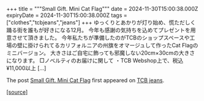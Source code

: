+++
title = """Small Gift. Mini Cat Flag"""
date = 2024-11-30T15:00:38.000Z
expiryDate = 2024-11-30T15:00:38.000Z
tags = ["clothes","tcbjeans","jeans"]
+++
ゆっくりとあかりが灯り始め、慌ただしく踊る街を誰もが好きになる12月。 今年も感謝の気持ちを込めてプレゼントを用意させて頂きました。 今年私たちが準備したのがTCBのショップスペースや工場の壁に掛けられてるカリフォルニアの州旗をオマージュして作ったCat Flagのミニバージョン。 大きさはご自宅に飾っても邪魔しない20cm×30cmの大きさになります。 □ノベルティのお届けに関して ・TCB Webshop上で、税込¥11,000以上 \[…\]

The post [Small Gift. Mini Cat Flag](http://tcbjeans.com/2024/12/01/50202) first appeared on [TCB jeans](http://tcbjeans.com).

[[source]](http://tcbjeans.com/2024/12/01/50202)
